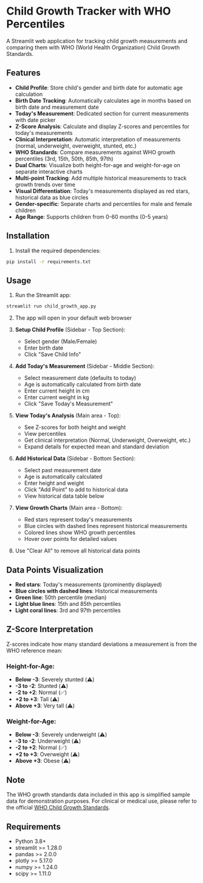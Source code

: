 # Child Growth Tracker with WHO Percentiles

A Streamlit web application for tracking child growth measurements and comparing them with WHO (World Health Organization) Child Growth Standards.

## Features

- **Child Profile**: Store child's gender and birth date for automatic age calculation
- **Birth Date Tracking**: Automatically calculates age in months based on birth date and measurement date
- **Today's Measurement**: Dedicated section for current measurements with date picker
- **Z-Score Analysis**: Calculate and display Z-scores and percentiles for today's measurements
- **Clinical Interpretation**: Automatic interpretation of measurements (normal, underweight, overweight, stunted, etc.)
- **WHO Standards**: Compare measurements against WHO growth percentiles (3rd, 15th, 50th, 85th, 97th)
- **Dual Charts**: Visualize both height-for-age and weight-for-age on separate interactive charts
- **Multi-point Tracking**: Add multiple historical measurements to track growth trends over time
- **Visual Differentiation**: Today's measurements displayed as red stars, historical data as blue circles
- **Gender-specific**: Separate charts and percentiles for male and female children
- **Age Range**: Supports children from 0-60 months (0-5 years)

## Installation

1. Install the required dependencies:
```bash
pip install -r requirements.txt
```

## Usage

1. Run the Streamlit app:
```bash
streamlit run child_growth_app.py
```

2. The app will open in your default web browser

3. **Setup Child Profile** (Sidebar - Top Section):
   - Select gender (Male/Female)
   - Enter birth date
   - Click "Save Child Info"

4. **Add Today's Measurement** (Sidebar - Middle Section):
   - Select measurement date (defaults to today)
   - Age is automatically calculated from birth date
   - Enter current height in cm
   - Enter current weight in kg
   - Click "Save Today's Measurement"

5. **View Today's Analysis** (Main area - Top):
   - See Z-scores for both height and weight
   - View percentiles
   - Get clinical interpretation (Normal, Underweight, Overweight, etc.)
   - Expand details for expected mean and standard deviation

6. **Add Historical Data** (Sidebar - Bottom Section):
   - Select past measurement date
   - Age is automatically calculated
   - Enter height and weight
   - Click "Add Point" to add to historical data
   - View historical data table below

7. **View Growth Charts** (Main area - Bottom):
   - Red stars represent today's measurements
   - Blue circles with dashed lines represent historical measurements
   - Colored lines show WHO growth percentiles
   - Hover over points for detailed values

8. Use "Clear All" to remove all historical data points

## Data Points Visualization

- **Red stars**: Today's measurements (prominently displayed)
- **Blue circles with dashed lines**: Historical measurements
- **Green line**: 50th percentile (median)
- **Light blue lines**: 15th and 85th percentiles
- **Light coral lines**: 3rd and 97th percentiles

## Z-Score Interpretation

Z-scores indicate how many standard deviations a measurement is from the WHO reference mean:

### Height-for-Age:
- **Below -3**: Severely stunted (⚠️)
- **-3 to -2**: Stunted (⚠️)
- **-2 to +2**: Normal (✅)
- **+2 to +3**: Tall (⚠️)
- **Above +3**: Very tall (⚠️)

### Weight-for-Age:
- **Below -3**: Severely underweight (⚠️)
- **-3 to -2**: Underweight (⚠️)
- **-2 to +2**: Normal (✅)
- **+2 to +3**: Overweight (⚠️)
- **Above +3**: Obese (⚠️)

## Note

The WHO growth standards data included in this app is simplified sample data for demonstration purposes. For clinical or medical use, please refer to the official [WHO Child Growth Standards](https://www.who.int/tools/child-growth-standards).

## Requirements

- Python 3.8+
- streamlit >= 1.28.0
- pandas >= 2.0.0
- plotly >= 5.17.0
- numpy >= 1.24.0
- scipy >= 1.11.0
